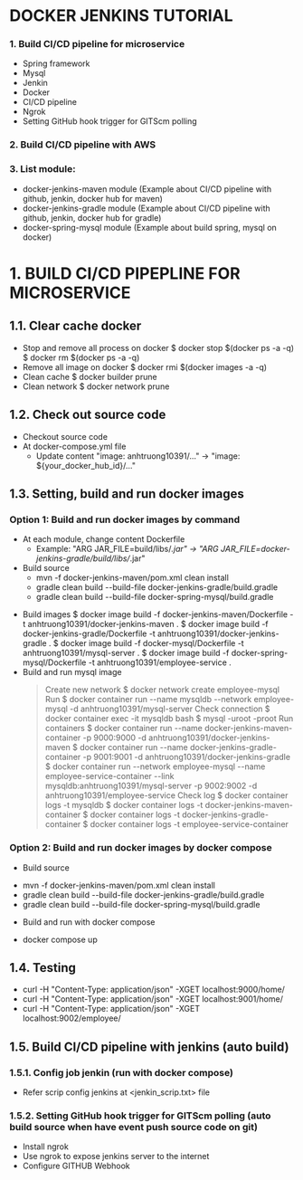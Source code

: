 # DOCKER JENKINS TUTORIAL
### 1. Build CI/CD pipeline for microservice
* Spring framework
* Mysql
* Jenkin
* Docker
* CI/CD pipeline
* Ngrok
* Setting GitHub hook trigger for GITScm polling
### 2. Build CI/CD pipeline with AWS
### 3. List module:
* docker-jenkins-maven module (Example about CI/CD pipeline with github, jenkin, docker hub for maven)
* docker-jenkins-gradle module (Example about CI/CD pipeline with github, jenkin, docker hub for gradle)
* docker-spring-mysql module (Example about build spring, mysql on docker)
# 1. BUILD CI/CD PIPEPLINE FOR MICROSERVICE
## 1.1. Clear cache docker
* Stop and remove all process on docker
  $ docker stop $(docker ps -a -q)
  $ docker rm $(docker ps -a -q)
* Remove all image on docker
  $ docker rmi $(docker images -a -q)
* Clean cache
  $ docker builder prune
* Clean network
  $ docker network prune
## 1.2. Check out source code
* Checkout source code
* At docker-compose.yml file
  - Update content "image: anhtruong10391/..." -> "image: ${your_docker_hub_id}/..."
## 1.3. Setting, build and run docker images
### Option 1: Build and run docker images by command
* At each module, change content Dockerfile
  - Example: "ARG JAR_FILE=build/libs/*.jar" -> "ARG JAR_FILE=docker-jenkins-gradle/build/libs/*.jar" 
* Build source
  - mvn -f docker-jenkins-maven/pom.xml clean install
  - gradle clean build --build-file docker-jenkins-gradle/build.gradle
  - gradle clean build --build-file docker-spring-mysql/build.gradle
- Build images
  $ docker image build -f docker-jenkins-maven/Dockerfile -t anhtruong10391/docker-jenkins-maven .
  $ docker image build -f docker-jenkins-gradle/Dockerfile -t anhtruong10391/docker-jenkins-gradle .
  $ docker image build -f docker-mysql/Dockerfile -t anhtruong10391/mysql-server .
  $ docker image build -f docker-spring-mysql/Dockerfile -t anhtruong10391/employee-service .
- Build and run mysql image
  > Create new network
    $ docker network create employee-mysql
  > Run
    $ docker container run --name mysqldb --network employee-mysql -d anhtruong10391/mysql-server
  > Check connection
    $ docker container exec -it mysqldb bash
    $ mysql -uroot -proot
  > Run containers
    $ docker container run --name docker-jenkins-maven-container -p 9000:9000 -d anhtruong10391/docker-jenkins-maven
    $ docker container run --name docker-jenkins-gradle-container -p 9001:9001 -d anhtruong10391/docker-jenkins-gradle
    $ docker container run --network employee-mysql --name employee-service-container --link mysqldb:anhtruong10391/mysql-server -p 9002:9002 -d anhtruong10391/employee-service
  > Check log
    $ docker container logs -t mysqldb
    $ docker container logs -t docker-jenkins-maven-container
    $ docker container logs -t docker-jenkins-gradle-container 
    $ docker container logs -t employee-service-container
### Option 2: Build and run docker images by docker compose
* Build source
- mvn -f docker-jenkins-maven/pom.xml clean install
- gradle clean build --build-file docker-jenkins-gradle/build.gradle
- gradle clean build --build-file docker-spring-mysql/build.gradle
* Build and run with docker compose
- docker compose up
## 1.4. Testing
* curl -H "Content-Type: application/json" -XGET localhost:9000/home/
* curl -H "Content-Type: application/json" -XGET localhost:9001/home/
* curl -H "Content-Type: application/json" -XGET localhost:9002/employee/
## 1.5. Build CI/CD pipeline with jenkins (auto build)
### 1.5.1. Config job jenkin (run with docker compose)
 * Refer scrip config jenkins at <jenkin_scrip.txt> file
### 1.5.2. Setting GitHub hook trigger for GITScm polling (auto build source when have event push source code on git)
 * Install ngrok
 * Use ngrok to expose jenkins server to the internet
 * Configure GITHUB Webhook
